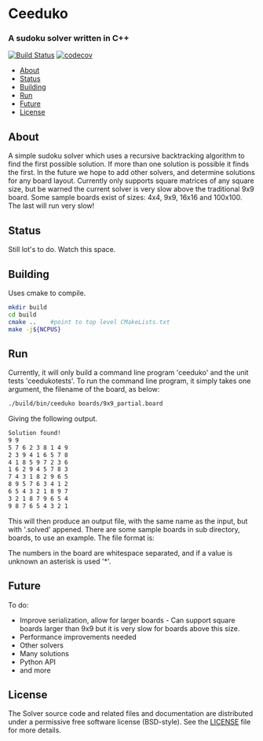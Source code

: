 # Ceeduko

### A sudoku solver written in C++

[![Build Status](https://travis-ci.org/thomasms/ceeduko.svg?branch=master)](https://travis-ci.org/thomasms/ceeduko)
[![codecov](https://codecov.io/gh/thomasms/ceeduko/branch/master/graph/badge.svg)](https://codecov.io/gh/thomasms/ceeduko)

- [About](#about)
- [Status](#status)
- [Building](#building)
- [Run](#run)
- [Future](#future)
- [License](#license)

About
------
A simple sudoku solver which uses a recursive backtracking algorithm to find the first possible solution. If more than one solution is possible it finds the first. In the future we hope to add other solvers, and determine solutions for any board layout. Currently only supports square matrices of any square size, but be warned the current solver is very slow above the traditional 9x9 board.
Some sample boards exist of sizes: 4x4, 9x9, 16x16 and 100x100. The last will run very slow!

Status
------
Still lot's to do. Watch this space.

Building
------
Uses cmake to compile.
```bash
mkdir build
cd build
cmake ..    #point to top level CMakeLists.txt
make -j${NCPUS}
```
Run
------
Currently, it will only build a command line program 'ceeduko' and the unit tests 'ceedukotests'.
To run the command line program, it simply takes one argument, the filename of the board, as below:
```bash
./build/bin/ceeduko boards/9x9_partial.board
```
Giving the following output.
```bash
Solution found!
9 9
5 7 6 2 3 8 1 4 9
2 3 9 4 1 6 5 7 8
4 1 8 5 9 7 2 3 6
1 6 2 9 4 5 7 8 3
7 4 3 1 8 2 9 6 5
8 9 5 7 6 3 4 1 2
6 5 4 3 2 1 8 9 7
3 2 1 8 7 9 6 5 4
9 8 7 6 5 4 3 2 1
```
This will then produce an output file, with the same name as the input, but with '.solved' appened.
There are some sample boards in sub directory, boards, to use an example. The file format is:

<number of rows> <number of columns>
<board>

The numbers in the board are whitespace separated, and if a value is unknown an asterisk is used '*'.

Future
------
To do:
- Improve serialization, allow for larger boards - Can support square boards larger than 9x9 but it is very slow for boards above this size.
- Performance improvements needed
- Other solvers
- Many solutions
- Python API
- and more

License
--------
The Solver source code and related files and documentation are distributed under a permissive free software license (BSD-style).  See the [LICENSE](https://raw.githubusercontent.com/thomasms/Solver/master/LICENSE) file for more details.

